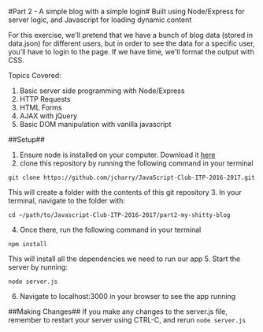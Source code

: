 #Part 2 - A simple blog with a simple login#
Built using Node/Express for server logic, and Javascript for loading dynamic content

For this exercise, we'll pretend that we have a bunch of blog data (stored in data.json) for different users, but in order to see the data for a specific user, you'll have to login to the page. If we have time, we'll format the output with CSS.

Topics Covered:
1. Basic server side programming with Node/Express
2. HTTP Requests
3. HTML Forms
4. AJAX with jQuery
5. Basic DOM manipulation with vanilla javascript

##Setup##
1. Ensure node is installed on your computer. Download it [here](https://nodejs.org/en/)
2. clone this repository by running the following command in your terminal
  ```
  git clone https://github.com/jcharry/JavaScript-Club-ITP-2016-2017.git
  ```
  This will create a folder with the contents of this git repository
3. In your terminal, navigate to the folder with:
  ```
  cd ~/path/to/Javascript-Club-ITP-2016-2017/part2-my-shitty-blog
  ```
4. Once there, run the following command in your terminal
  ```
  npm install
  ```
  This will install all the dependencies we need to run our app
5. Start the server by running:
  ```
  node server.js
  ```
6. Navigate to localhost:3000 in your browser to see the app running

##Making Changes##
If you make any changes to the server.js file, remember to restart your server
using CTRL-C, and rerun ```node server.js```




